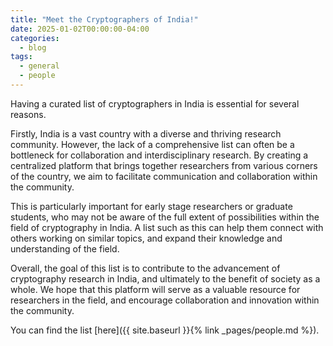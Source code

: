 ```yaml
---
title: "Meet the Cryptographers of India!"
date: 2025-01-02T00:00:00-04:00
categories:
  - blog
tags:
  - general
  - people
---
```


Having a curated list of cryptographers in India is essential for several reasons.

Firstly, India is a vast country with a diverse and thriving research community. However, the lack of a comprehensive list can often be a bottleneck for collaboration and interdisciplinary research. By creating a centralized platform that brings together researchers from various corners of the country, we aim to facilitate communication and collaboration within the community.

This is particularly important for early stage researchers or graduate students, who may not be aware of the full extent of possibilities within the field of cryptography in India. A list such as this can help them connect with others working on similar topics, and expand their knowledge and understanding of the field.

Overall, the goal of this list is to contribute to the advancement of cryptography research in India, and ultimately to the benefit of society as a whole. We hope that this platform will serve as a valuable resource for researchers in the field, and encourage collaboration and innovation within the community.

You can find the list [here]({{ site.baseurl }}{% link _pages/people.md %}).